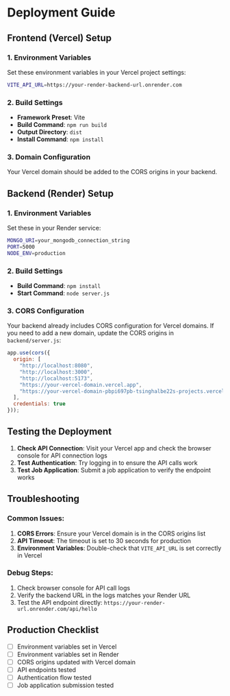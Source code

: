 # Deployment Guide

## Frontend (Vercel) Setup

### 1. Environment Variables
Set these environment variables in your Vercel project settings:

```bash
VITE_API_URL=https://your-render-backend-url.onrender.com
```

### 2. Build Settings
- **Framework Preset**: Vite
- **Build Command**: `npm run build`
- **Output Directory**: `dist`
- **Install Command**: `npm install`

### 3. Domain Configuration
Your Vercel domain should be added to the CORS origins in your backend.

## Backend (Render) Setup

### 1. Environment Variables
Set these in your Render service:

```bash
MONGO_URI=your_mongodb_connection_string
PORT=5000
NODE_ENV=production
```

### 2. Build Settings
- **Build Command**: `npm install`
- **Start Command**: `node server.js`

### 3. CORS Configuration
Your backend already includes CORS configuration for Vercel domains. If you need to add a new domain, update the CORS origins in `backend/server.js`:

```javascript
app.use(cors({
  origin: [
    "http://localhost:8080",
    "http://localhost:3000", 
    "http://localhost:5173",
    "https://your-vercel-domain.vercel.app",
    "https://your-vercel-domain-pbpi697pb-tsinghalbe22s-projects.vercel.app"
  ],
  credentials: true
}));
```

## Testing the Deployment

1. **Check API Connection**: Visit your Vercel app and check the browser console for API connection logs
2. **Test Authentication**: Try logging in to ensure the API calls work
3. **Test Job Application**: Submit a job application to verify the endpoint works

## Troubleshooting

### Common Issues:

1. **CORS Errors**: Ensure your Vercel domain is in the CORS origins list
2. **API Timeout**: The timeout is set to 30 seconds for production
3. **Environment Variables**: Double-check that `VITE_API_URL` is set correctly in Vercel

### Debug Steps:

1. Check browser console for API call logs
2. Verify the backend URL in the logs matches your Render URL
3. Test the API endpoint directly: `https://your-render-url.onrender.com/api/hello`

## Production Checklist

- [ ] Environment variables set in Vercel
- [ ] Environment variables set in Render
- [ ] CORS origins updated with Vercel domain
- [ ] API endpoints tested
- [ ] Authentication flow tested
- [ ] Job application submission tested 